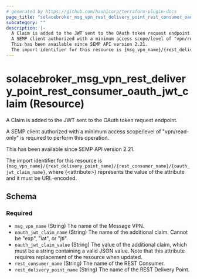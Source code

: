 ```yaml
---
# generated by https://github.com/hashicorp/terraform-plugin-docs
page_title: "solacebroker_msg_vpn_rest_delivery_point_rest_consumer_oauth_jwt_claim Resource - solacebroker"
subcategory: ""
description: |-
  A Claim is added to the JWT sent to the OAuth token request endpoint.
  A SEMP client authorized with a minimum access scope/level of "vpn/read-only" is required to perform this operation.
  This has been available since SEMP API version 2.21.
  The import identifier for this resource is {msg_vpn_name}/{rest_delivery_point_name}/{rest_consumer_name}/{oauth_jwt_claim_name}, where {&lt;attribute&gt;} represents the value of the attribute and it must be URL-encoded.
---
```


# solacebroker_msg_vpn_rest_delivery_point_rest_consumer_oauth_jwt_claim (Resource)

A Claim is added to the JWT sent to the OAuth token request endpoint.



A SEMP client authorized with a minimum access scope/level of "vpn/read-only" is required to perform this operation.

This has been available since SEMP API version 2.21.

The import identifier for this resource is `{msg_vpn_name}/{rest_delivery_point_name}/{rest_consumer_name}/{oauth_jwt_claim_name}`, where {&lt;attribute&gt;} represents the value of the attribute and it must be URL-encoded.



<!-- schema generated by tfplugindocs -->
## Schema

### Required

- `msg_vpn_name` (String) The name of the Message VPN.
- `oauth_jwt_claim_name` (String) The name of the additional claim. Cannot be "exp", "iat", or "jti".
- `oauth_jwt_claim_value` (String) The value of the additional claim, which must be a string containing a valid JSON value. Note that this attribute requires replacement of the resource when updated.
- `rest_consumer_name` (String) The name of the REST Consumer.
- `rest_delivery_point_name` (String) The name of the REST Delivery Point.
